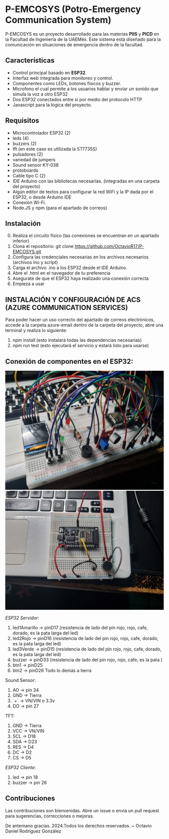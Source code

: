 # P-EMCOSYS (Potro-Emergency Communication System)

P-EMCOSYS es un proyecto desarrollado para las materias **PIIS** y **PICD** en la Facultad de Ingeniería de la UAEMéx. Este sistema está diseñado para la comunicación en situaciones de emergencia dentro de la facultad.

## Características

- Control principal basado en **ESP32**.
- Interfaz web integrada para monitoreo y control.
- Componentes como LEDs, botones físicos y buzzer.
- Microfono el cual permite a los usuarios hablar y enviar un sonido que simula la voz a otro ESP32
- Dos ESP32 conectados entre si por medio del protocolo HTTP
- Javascript para la lógica del proyecto.

## Requisitos

- Microcontrolador ESP32 (2)
- leds (4)
- buzzers (2)
- tft (en este caso es utilizada la ST7735S)
- pulsadores (2)
- variedad de jumpers
- Sound sensor KY-038
- protoboards
- Cable tipo C (2)
- IDE Arduino con las bibliotecas necesarias. (integradas en una carpeta del proyecto)
- Algún editor de textos para configurar la red WiFi y la IP dada por el ESP32, o desde Arduino IDE
- Conexión Wi-Fi.
- Node.JS y npm (para el apartado de correos)

## Instalación

0. Realiza el circuito físico (las conexiones se encuentran en un apartado inferior)
1. Clona el repositorio: git clone https://github.com/OctavioR17/P-EMCOSYS.git
2. Configura las credenciales necesarias en los archivos necesarios (archivos ino y script)
3. Carga el archivo .ino a los ESP32 desde el IDE Arduino.
4. Abre el .html en el navegador de tu preferencia
5. Asegurate de que el ESP32 haya realizado una conexión correcta
6. Empieza a usar

## INSTALACIÓN Y CONFIGURACIÓN DE ACS (AZURE COMMUNICATION SERVICES)
Para poder hacer un uso correcto del apartado de correos electrónicos, accede a la carpeta azure-email dentro de la carpeta del proyecto, abre una terminal y realiza lo siguiente: 
1. npm install (esto instalará todas las dependencias necesarias)
2. npm run test (esto ejecutará el servicio y estará listo para usarse)

## Conexión de componentes en el ESP32:

![Guia Conexion ESP32 Servidor](multimedia/circuitoServidor.jpeg "Cricuito Servidor")
![Guia Conexion ESP32 Cliente](multimedia/circuitoCliente.jpeg "Cricuito Cliente")

*ESP32 Servidor:*
1. led1Amarillo -> pinD17 (resistencia de lado del pin rojo, rojo, cafe, dorado, es la pata larga del led)
2. led2Rojo -> pinD16 (resistencia de lado del pin rojo, rojo, cafe, dorado, es la pata larga del led)
3. led3Verde -> pinD15 (resistencia de lado del pin rojo, rojo, cafe, dorado, es la pata larga del led)
4. buzzer -> pinD33 (resistencia de lado del pin rojo, rojo, cafe, es la pata )
5. btn1 -> pinD25
6. btn2 -> pinD26
Todo lo demás a tierra

Sound Sensor:
1. AO -> pin 34
2. GND -> Tierra
3. ´+´ -> VN/VIN o 3.3v
4. DO -> pin 27

TFT:
1. GND -> Tierra
2. VCC -> VN/VIN
3. SCL -> D18
4. SDA -> D23
5. RES -> D4
6. DC -> D2
7. CS -> D5

*ESP32 Cliente:*
1. led -> pin 18
2. buzzer -> pin 26

## Contribuciones
Las contribuciones son bienvenidas. Abre un issue o envía un pull request para sugerencias, correcciones o mejoras.

De antemano gracias.
2024.Todos los derechos reservados. 
~ Octavio Daniel Rodríguez González